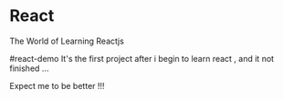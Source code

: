 # React
The World of Learning Reactjs

#react-demo
It's the first project after i begin to learn react , and it not finished ...

Expect me to be better !!!
